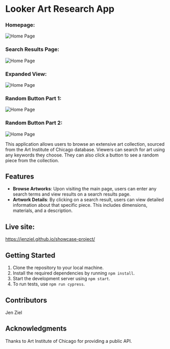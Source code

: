 # Looker Art Research App
### Homepage:
![Home Page](https://user-images.githubusercontent.com/130857864/270137669-7a7d3e74-f9ac-4207-a764-760c84bef020.png)

### Search Results Page:
![Home Page](https://user-images.githubusercontent.com/130857864/270137668-154b7cf7-aef8-4e6b-8c12-793cab2c4ec0.png)

### Expanded View:
![Home Page](https://user-images.githubusercontent.com/130857864/270137666-3d76ff20-4db3-4640-88ac-df89f37ba379.png)

### Random Button Part 1:
![Home Page](https://user-images.githubusercontent.com/130857864/270137665-2e88ba83-ff03-47ef-b2e0-6a89a715807d.png)
### Random Button Part 2:
![Home Page](https://user-images.githubusercontent.com/130857864/270138060-b97c64ed-b9b6-4c37-91e9-a2dedde806ab.png)








This application allows users to browse an extensive art collection, sourced from the Art Institute of Chicago database. Viewers can search for art using any keywords they choose.   They can also click a button to see a random piece from the collection. 

## Features

- **Browse Artworks**: Upon visiting the main page, users can enter any search terms and view results on a search results page.
- **Artwork Details**: By clicking on a search result, users can view detailed information about that specific piece. This includes dimensions, materials, and a description.

## Live site:
https://jenziel.github.io/showcase-project/

## Getting Started

1. Clone the repository to your local machine.
2. Install the required dependencies by running `npm install`.
3. Start the development server using `npm start`.
4. To run tests, use `npm run cypress`.

## Contributors

Jen Ziel

## Acknowledgments

Thanks to Art Institute of Chicago for providing a public API. 